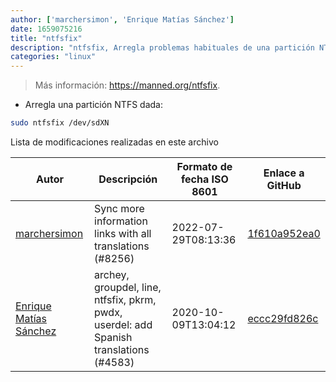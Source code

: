 ```yaml
---
author: ['marchersimon', 'Enrique Matías Sánchez']
date: 1659075216
title: "ntfsfix"
description: "ntfsfix, Arregla problemas habituales de una partición NTFS."
categories: "linux"
---
```

> Más información: <https://manned.org/ntfsfix>.

- Arregla una partición NTFS dada:

```bash
sudo ntfsfix /dev/sdXN
```
Lista de modificaciones realizadas en este archivo


Autor | Descripción | Formato de fecha ISO 8601 | Enlace a GitHub
------|-----|-----|-----
[marchersimon](mailto:50295997+marchersimon@users.noreply.github.com) | Sync more information links with all translations (#8256) | 2022-07-29T08:13:36 | [1f610a952ea0](https://github.com/tldr-pages/tldr/commit/1f610a952ea0d53e0a1bdbd1246ef81f24db2f3f)
[Enrique Matías Sánchez](mailto:cronopios@gmail.com) | archey, groupdel, line, ntfsfix, pkrm, pwdx, userdel: add Spanish translations (#4583) | 2020-10-09T13:04:12 | [eccc29fd826c](https://github.com/tldr-pages/tldr/commit/eccc29fd826cef87b1abb0a4e75708cef5f3ec2f)

